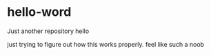 # hello-word
Just another repository
hello 

just trying to figure out how this works properly. feel like such a noob
